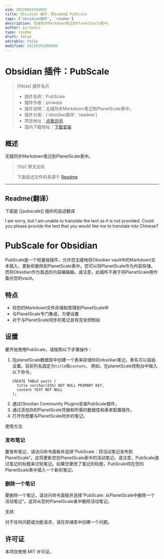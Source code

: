 ```yaml
---
uid: 20230803204603
title: Obsidian 插件：【Readme】PubScale
tags: ['obsidian插件', 'readme']
description: 无缝同步Markdown笔记到PlanetScale表中。
author: piriwata
type: readme
draft: false
editable: false
modified: 20230101000000
---
```


# Obsidian 插件：PubScale

> [!Note] 插件名片
> - 插件名称：PubScale
> - 插件作者：piriwata
> - 插件说明：无缝同步Markdown笔记到PlanetScale表中。
> - 插件分类：['obsidian插件', 'readme']
> - 项目地址：[点我访问](https://github.com/piriwata/pubScale)
> - 国内下载地址：[下载安装](https://pkmer.cn/products/plugin/pluginMarket/?pubscale)

## 概述

无缝同步Markdown笔记到PlanetScale表中。



> [!tip] 原文出处
> 
>下面自述文件的来源于 [Readme](https://ghproxy.net/https://raw.githubusercontent.com/piriwata/pubScale/master/README.md)
> 

---

## Readme(翻译）

下面是 [[pubscale]] 插件的自述翻译


I am sorry, but I am unable to translate the text as it is not provided. Could you please provide the text that you would like me to translate into Chinese?
# PubScale for Obsidian

PubScale是一个轻量级插件，允许您无缝地将Obsidian vault中的Markdown文本插入、更新和删除到PlanetScale表中。您可以将PlanetScale作为内容存储，而将Obsidian作为首选的内容编辑器。请注意，此插件不用于将PlanetScale用作备份您的vault。

## 特点

- 将您的Markdown文件存储和管理到PlanetScale中
- 与PlanetScale专门集成，方便设置
- 对于与PlanetScale同步的笔记具有完全控制权

## 设置

要开始使用PubScale，请按照以下步骤操作：

1. 在planetScale数据库中创建一个表来存储你的obsidian笔记。表名可以自由设置。目前列名固定为`title`和`content`。
   例如，在planetScale控制台中输入以下命令。
   ```
   CREATE TABLE posts (
     title varchar(255) NOT NULL PRIMARY KEY,
     content TEXT NOT NULL
   );
   ```
2. 通过Obsidian Community Plugins安装PubScale插件。
3. 通过添加你的PlanetScale凭据和所需的数据库和表来配置插件。
4. 打开你想要与PlanetScale同步的笔记。

使用方法

### 发布笔记

要发布笔记，请访问命令面板并选择“PubScale：将活动笔记发布到PlanetScale”。这将更新您在PlanetScale表中的活动笔记。请注意，PubScale通过笔记的标题来识别笔记。如果您更改了笔记的标题，PubScale将在您的PlanetScale表中插入一个新的笔记。

### 删除一个笔记

要删除一个笔记，请访问命令面板并选择“PubScale: 从PlanetScale中删除一个活动笔记”。这将从您的PlanetScale表中删除活动笔记。

支持

对于任何问题或功能请求，请在存储库中创建一个问题。

## 许可证

本项目使用 MIT 许可证。



